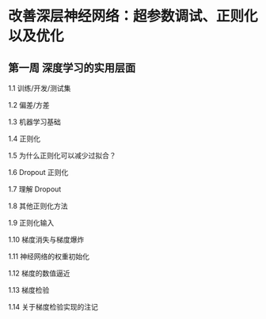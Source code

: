 # 改善深层神经网络：超参数调试、正则化以及优化



## 第一周  深度学习的实用层面



1.1  训练/开发/测试集

1.2  偏差/方差

1.3  机器学习基础

1.4  正则化

1.5  为什么正则化可以减少过拟合？

1.6  Dropout 正则化

1.7  理解 Dropout

1.8  其他正则化方法

1.9  正则化输入

1.10  梯度消失与梯度爆炸

1.11  神经网络的权重初始化

1.12  梯度的数值逼近

1.13  梯度检验

1.14  关于梯度检验实现的注记







